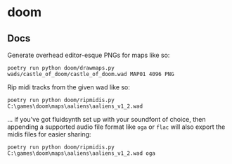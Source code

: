 # doom

## Docs

Generate overhead editor-esque PNGs for maps like so:

```
poetry run python doom/drawmaps.py wads/castle_of_doom/castle_of_doom.wad MAP01 4096 PNG
```

Rip midi tracks from the given wad like so:

```
poetry run python doom/ripmidis.py C:\games\doom\maps\aaliens\aaliens_v1_2.wad
```

... if you've got fluidsynth set up with your soundfont of choice, then appending a supported audio file format like `oga` or `flac` will also export the midis files for easier sharing:

```
poetry run python doom/ripmidis.py C:\games\doom\maps\aaliens\aaliens_v1_2.wad oga
```
